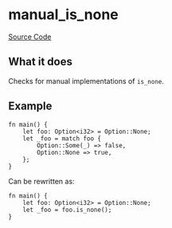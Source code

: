 # manual_is_none

[Source Code](https://github.com/software-mansion/cairo-lint/tree/main/src/lints/manual/manual_is.rs#L88)

## What it does

Checks for manual implementations of `is_none`.

## Example

```cairo
fn main() {
    let foo: Option<i32> = Option::None;
    let _foo = match foo {
        Option::Some(_) => false,
        Option::None => true,
    };
}
```

Can be rewritten as:

```cairo
fn main() {
    let foo: Option<i32> = Option::None;
    let _foo = foo.is_none();
}
```
